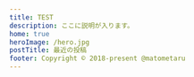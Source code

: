 ```yaml
---
title: TEST
description: ここに説明が入ります。
home: true
heroImage: /hero.jpg
postTitle: 最近の投稿
footer: Copyright © 2018-present @matometaru
---
```


<Articles :prefix="String(/blog/)" :pages="this.$site.pages"/>
